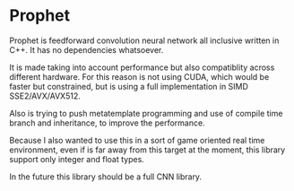 # Prophet

Prophet is feedforward convolution neural network all inclusive written in C++.
It has no dependencies whatsoever.

It is made taking into account performance but also compatiblity across different hardware.
For this reason is not using CUDA, which  would be faster but constrained, but is using a full implementation in SIMD SSE2/AVX/AVX512.

Also is trying to push metatemplate programming and use of compile time branch and inheritance, to improve the performance.

Because I also wanted to use this in a sort of game oriented real time environment, even if is far away from this target at the moment, this library support only integer and float types.

In the future this library should be a full CNN library.
